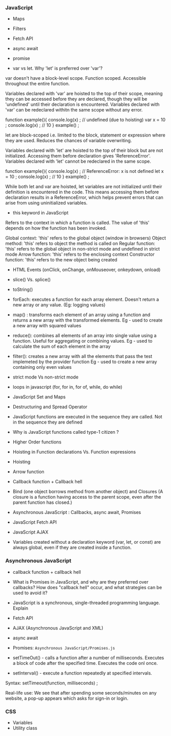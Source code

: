
### JavaScript

- Maps
- Filters
- Fetch API
- async await 
- promise

- var vs let. Why 'let' is preferred over 'var'?

var doesn't have a block-level scope. Function scoped. Accessible throughout the entire function. 

Variables declared with 'var' are hoisted to the top of their scope, meaning they can be accessed before they are declared, though they will be 'undefined' until their declaration is encountered. Variables declared with 'var' can be redeclared withitn the same scope without any error. 

function example(){
    console.log(x) ; // undefined (due to hoisting)
    var x = 10 ; 
    console.log(x) ; // 10 
}
example() ; 

let are block-scoped i.e. limited to the block, statement or expression where they are used. Reduces the chances of variable overwriting. 

Variables declared with 'let' are hoisted to the top of their block but are not initialized. Accessing them before declaration gives 'ReferenceError'. Variables declared with 'let' cannot be redeclared in the same scope. 

function example(){
    console.log(x) ; // ReferenceError: x is not defined
    let x = 10 ; 
    console.log(x) ; // 10 
}
example() ; 

While both let and var are hoisted, let variables are not initialized until their definition is encountered in the code. This means accessing them before declaration results in a ReferenceError, which helps prevent errors that can arise from using uninitialized variables.


- this keyword in JavaScript 

Refers to the context in which a function is called. The value of 'this' depends on how the function has been invoked. 

Global context: 'this' refers to the global object (window in browsers)
Object method: 'this' refers to object the method is called on
Regular function: 'this' refers to the global object in non-strict mode and undefined in strict mode
Arrow function: 'this' refers to the enclosing context 
Constructor function: 'this' refers to the new object being created


- HTML Events (onClick, onChange, onMouseover, onkeydown, onload)

- slice() Vs. splice()

- toString()

- forEach: executes a function for each array element. Doesn't return a new array or any value. (Eg: logging values)

- map() : transforms each element of an array using a function and returns a new array with the transformed elements. 
        Eg - used to create a new array with squared values 

- reduce(): combines all elements of an array into single value using a function. Useful for aggregating or combining values. 
    Eg - used to calculate the sum of each element in the array 

- filter(): creates a new array with all the elements that pass the test implemeted by the provider function
    Eg - used to create a new array containing only even values 

- strict mode Vs non-strict mode 

- loops in javascript (for, for in, for of, while, do while)

- JavaScript Set and Maps

- Destructuring and Spread Operator

- JavaScript functions are executed in the sequence they are called. Not in the sequence they are defined

- Why is JavaScript functions called type-1 citizen ? 

- Higher Order functions

- Hoisting in Function declarations Vs. Function expressions 

- Hoisting

- Arrow function 

- Callback function + Callback hell

- Bind (one object borrows method from another object) and Closures (A closure is a function having access to the parent scope, even after the parent function has closed.)

- Asynchronous JavaScript : Callbacks, async await, Promises 

- JavaScript Fetch API 

- JavaScript AJAX 

- Variables created without a declaration keyword (var, let, or const) are always global,
even if they are created inside a function.


### Asynchronous JavaScript 

- callback function + callback hell 

- What is Promises in JavaScript, and why are they preferred over callbacks? How does "callback hell" occur, and what strategies can be used to avoid it? 

- JavaScript is a synchronous, single-threaded programming language. Explain 

- Fetch API 

- AJAX (Asynchronous JavaScript and XML)

- async await 

- Promises: `Asynchronous JavaScript/Promises.js`

- setTimeOut() - calls a function after a number of milliseconds. Executes a block of code after the specified time. Executes the code onl once. 

- setInterval() - execute a function repeatedly at specified intervals. 

Syntax: setTimeout(function, milliseconds) ;

Real-life use: We see that after spending some seconds/minutes on any website, a pop-up appears which asks for sign-in or login. 


### CSS 

- Variables
- Utility class 